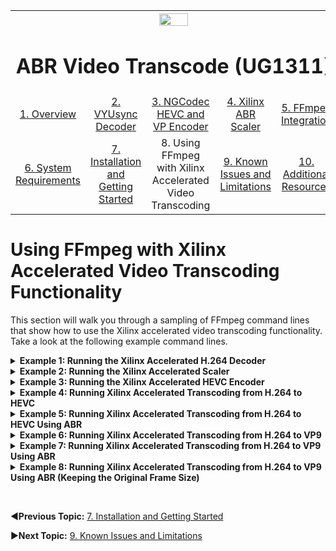 
<table style="width:100%">
  <tr>
    <th width="100%" colspan="6"><img src="https://www.xilinx.com/content/dam/xilinx/imgs/press/media-kits/corporate/xilinx-logo.png" width="30%"/><h1>ABR Video Transcode (UG1311)</h2>
</th>
  </tr>
  <tr>
    <td align="center"><a href="README.md">1. Overview</a></td>
    <td align="center"><a href="vyusync-decoder.md">2. VYUsync Decoder</a></td>
    <td align="center"><a href="ngcodec-hevc-vp9-encoder.md">3. NGCodec HEVC and VP Encoder</a></td>
    <td align="center"><a href="xilinx-abr-scaler.md">4. Xilinx ABR Scaler</a></td>
    <td align="center"><a href="ffmpeg-integration.md">5. FFmpeg Integration</a></td>
    </tr>
    <tr>
    <td align="center"><a href="system-requirements.md">6. System Requirements</a></td>
    <td align="center"><a href="installation-and-getting-started.md">7. Installation and Getting Started</a></td>
    <td align="center">8. Using FFmpeg with Xilinx Accelerated Video Transcoding</td>
    <td align="center"><a href="known-issues-limitations.md">9. Known Issues and Limitations</a></td>
    <td align="center"><a href="additional-resources.md">10. Additional Resources</td>
  </tr>
</table>

# Using FFmpeg with Xilinx Accelerated Video Transcoding Functionality


This section will walk you through a sampling of FFmpeg command lines that show how to use the Xilinx accelerated video transcoding functionality. Take a look at the following example command lines.  

<details>
<summary><b>Example 1: Running the Xilinx Accelerated H.264 Decoder</b></summary>

## Example 1: Running the Xilinx Accelerated H.264 Decoder

Make sure to configure the device for either VP9 or HEVC encoding. In this case, configure the device for HEVC transcode acceleration with the following command:

`xcdrctl -p HEVC -b U200`

The `xcdrctl` command is a simple Python application, located under `/opt/xilinx/xcdr/bin`. Executing this application writes the configuration file for the HEVC transcoding accelerators in `/var/tmp/xmacfg.yaml`, and subsequently downloads the xclbin to the device.

With the device programmed, you can now decode an elementary H.264 bitstream using the Xilinx accelerated decoder as follows:

`ffmpeg -y -c:v VYUH264 -i input.h264 -vsync 0 output.yuv`

`-c:v VYUH264` preceding the input file indicates that you are using the H.264 Xilinx accelerated decoder to decode the H.264 encoded elementary bitstream. The resulting decoded frames are written as raw video to the output file.

>**:pushpin: NOTE** You can find sample FFmpeg commands in `/opt/xilinx/xcdr/scripts/`.

</details>

<details>
<summary><b>Example 2: Running the Xilinx Accelerated Scaler</b></summary>

## Example 2: Running the Xilinx Accelerated Scaler

The following command line shows how to scale the 1920x1080 uncompressed input frames to 1280x720:

 ```bash
ffmpeg -f rawvideo -pix_fmt yuv420p -s:v 1920x1080 -i input.yuv \
-filter_complex "scale_xma=1: out_1_width=1280:out_1_height=720:[a]" \
-map '[a]' -frames 2000 -f rawvideo -pix_fmt yuv420p -y out.yuv
```

In this evaluation package, the scaler can generate up to four scaled renditions of a single input at a time. This is shown in the command line below:

 ```bash
ffmpeg -f rawvideo -pix_fmt yuv420p -s:v 1920x1080 -i input.yuv  \
-filter_complex "scale_xma=4: \
out_1_width=1280:out_1_height=720: \
out_2_width=848:out_2_height=480: \
out_3_width=640:out_3_height=360: \
out_4_width=424:out_4_height=240[a][b][c][d]" \
-map '[a]' -f rawvideo -pix_fmt yuv420p -y out1.yuv \
-map '[b]' -f rawvideo -pix_fmt yuv420p -y out2.yuv \
-map '[c]' -f rawvideo -pix_fmt yuv420p -y out3.yuv \
-map '[d]' -f rawvideo -pix_fmt yuv420p -y out4.yuv
```

In the above command line, `-filter_complex "scale_xma...[a][b][c][d]"` scales the input frames to an image pyramid of 1280x720, 848x480, 640x360, and 424x240 using the Xilinx ABR scaler. Each of the scaled outputs `[a][b][c][d]` can then, using the `-map '[a]'` command, be referred to individually and written to four output files. `-f rawvideo -pix_fmt yuv420p` indicates that the input frames are raw video, formatted as `yuv420p`, which is a planar YUV 4:2:0 video format. `-s:v 1920x1080` indicates that the resolution of the uncompressed input frames is 1920x1080.
</details>

<details>
<summary><b>Example 3: Running the Xilinx Accelerated HEVC Encoder</b></summary>

## Example 3: Running the Xilinx Accelerated HEVC Encoder

Using the command line below, you can run the Xilinx accelerated HEVC encoder to encode the 1280x720 scaled rendition into an HEVC elementary bitstream.

`ffmpeg -i input.yuv -frames 240 -c:v NGC265 -y out.hevc`

`-c:v NGC265` preceding the output file indicates that you are encoding the raw video using the NGCodec HEVC Xilinx accelerated encoder to an HEVC elementary bitstream file. The standard method for getting the supported options and information about an encoder from FFmpeg is to issue the following command:

`ffmpeg –h encoder=NGC265`

To find the list of available encoders, issue the command:

`ffmpeg --codecs`

In the case of the Xilinx accelerated HEVC encoder, the results are as follows:

```console
Encoder NGC265 [NGCodec H.265 / HEVC]:
    General capabilities: delay threads
    Threading capabilities: auto
    Supported pixel formats: yuv420p
ngc265 AVOptions:
  -aq-mode           <int>        AQ method (from 0 to 1) (default 1)
  -rc-lookahead      <int>        Number of frames to look ahead for frametype and ratecontrol (from 8 to 64) (default 30)
  -idr-period        <int>        IDR Period (from 0 to INT_MAX) (default 0)
  -aq-temp-gain      <int>        Temporal AQ strength. Reduces blocking and blurring in flat and textured areas. (from 50 to 200) (default 100)
  -aq-spat-gain      <int>        Spatial AQ strength. Reduces blocking and blurring in flat and textured areas. (from 50 to 200) (default 100)
  -minQP             <int>        MIN QP for capped VBR (from -12 to 51) (default -12)
```

An overview of all the relevant parameters that control the picture quality of the encoder (including FFmpeg standard controls such as `-b`, and `-g`) is shown in the table below.

| Parameter Name | FFmpeg Command Option | Mininum to Maximum Value Range | Suggested Value |
| :------------------------ |:-------------| :-------| :-------|
| Fixed QP	| -q	| 0-51	| >=15 |
| Min QP        | -minQP | -12-51 | -12 | |
| Bit rate	| -b	| 100K-35M	| Depends on resolution|
| I-Period Interval	| -g	| 0-32767	| 0 |
| AQ Mode	| -aq-mode	| 0-1	| 1|
| Temporal AQ Gain	| -aq-temp-gain | 50-200	| 100|
| Spatial AQ Gain	| -aq-spat-gain	| 50-200	| 100|
| Lookahead Distance	| -rc-lookahead	| 8-30| 	30|
| IDR Period	| -idr-period| 	0-32767| 	0|
</details>

<details>
<summary><b>Example 4: Running Xilinx Accelerated Transcoding from H.264 to HEVC</b></summary>

## Example 4: Running Xilinx Accelerated Transcoding from H.264 to HEVC

As well as running all three accelerators in isolation, you can also put them together in a transcoding pipeline. To transcode a single H.264 encoded elementary bitstream file into an HEVC encoded bitstream file, use the following command line:

`ffmpeg -c:v VYUH264 -r 60 -i input.h264 -frames 100 -c:v NGC265 -g 60 -idr-period 60 -b:v 5000k -r 60 -y output.hevc`

`-c:v VYUH264` preceding the input file indicates that you are using the VYUSync H.264 Xilinx accelerated decoder to decode the H.264 encoded elementary bitstream. `-c:v NGC265` preceding the output file indicates that you are encoding the decoded bitstream using the NGCodec HEVC Xilinx accelerated encoder to an HEVC elementary bitstream file. You are using a bit rate target of 5,000 Kbps (or 5 Mbps) as indicated by `-b:v 5000k`. The IDR period is set to 60 frames with `-idr-period 60`, and the GOP length is set to 60 frames with `-g 60`.
</details>

<details>
<summary><b>Example 5: Running Xilinx Accelerated Transcoding from H.264 to HEVC Using ABR</b></summary>

## Example 5: Running Xilinx Accelerated Transcoding from H.264 to HEVC Using ABR

The following command shows how to transcode a 1920x1080 H.264 encoded elementary bitstream file into four lower resolution HEVC encoded bitstream files.

 ```bash
ffmpeg -c:v VYUH264 -i input.h264 \
-filter_complex "scale_xma=4: \
out_1_width=1280:out_1_height=720: \
out_2_width=848:out_2_height=480: \
out_3_width=640:out_3_height=360: \
out_4_width=424:out_4_height=240[a][b][c][d]" \
-map '[a]' -frames 2000 -c:v NGC265 -g 60 -idr-period 60 -b:v 3000k -r 60 -y out1.hevc \
-map '[b]' -frames 2000 -c:v NGC265 -g 60 -idr-period 60 -b:v 2000k -r 60 -y out2.hevc \
-map '[c]' -frames 2000 -c:v NGC265 -g 60 -idr-period 60 -b:v 1000k -r 60 -y out3.hevc \
-map '[d]' -frames 2000 -c:v NGC265 -g 60 -idr-period 60 -b:v 800k -r 60 -y out4.hevc
```

In the above command line, `-filter_complex "scale_xma...[a][b][c][d]"` is used to scale the decoded frame scales to an image pyramid of 1280x720, 848x480, 640x360, and 424x240 using the Xilinx ABR scaler. Each of the scaled outputs `[a][b][c][d]` can then be referred to individually using the `-map '[a]` command. Each of the outputs is encoded with its own parameters such as bit rate and GOP length to an HEVC elementary bitstream file.
</details>

<details>
<summary><b>Example 6: Running Xilinx Accelerated Transcoding from H.264 to VP9</b></summary>

## Example 6: Running Xilinx Accelerated Transcoding from H.264 to VP9

Now that you are switching from HEVC to VP9 encoding, configure the device for VP9 transcoding with the following command.

`xcdrctl -p VP9 -b U200`

This puts the configuration file for the VP9 transcoding accelerator in the appropriate location, and subsequently downloads and programs the xclbin to the device. If the device is not configured correctly, expect to see the following error:

```console
ERROR: Unable to allocate NGCVP9 encoder session
Error initializing output stream -- Error while opening encoder for output stream - maybe incorrect parameters such as bit_rate, rate, width or height
2018-08-31 13:30:14.729 ERROR    xmares No available kernels of type 'scaler' from vendor NGCodec
2018-08-31 13:30:14.729 ERROR    xmaencoder Failed to allocate free encoder kernel. Return code -3 Conversion failed!
```

With the device correctly configured, you can now transcode a single H.264 encoded elementary bitstream file into a VP9 encoded bitstream file using the following command line:

`ffmpeg -c:v VYUH264 -r 60 -i input.h264 -frames 100 -f rawvideo -c:v NGCVP9 -g 60 -idr-period 60 -b:v 5000k -r 60 -y output.vp9`

The above command line is identical to the command line used for HEVC transcoding, with the exception of indicating through `-c:v NGCVP9` that the NGCodec VP9 encoder is used for encoding the decoded frames.

The supported options for the Xilinx accelerated VP9 encoder can be queried with the following command:

`ffmpeg –h encoder=NGCVP9`

This shows the following results:

```console
Encoder NGCVP9 [NGCodec vp9 ]:
    General capabilities: delay threads
    Threading capabilities: auto
    Supported pixel formats: yuv420p
ngcvp9 AVOptions:
  -aq-mode           <int>        AQ method (from 0 to 1) (default 1)
  -rc-lookahead      <int>        Number of frames to look ahead for frametype and ratecontrol (from 8 to 64) (default 30)
  -idr-period        <int>        IDR Period (from 0 to INT_MAX) (default 0)
  -aq-temp-gain      <int>        Temporal AQ strength. Reduces blocking and blurring in flat and textured areas. (from 50 to 200) (default 100)
  -aq-spat-gain      <int>        Spatial AQ strength. Reduces blocking and blurring in flat and textured areas. (from 50 to 200) (default 100)
  -minQP             <int>        MIN QP for capped VBR (from -12 to 51) (default -12)
```
</details>

<details>
<summary><b>Example 7: Running Xilinx Accelerated Transcoding from H.264 to VP9 Using ABR</summary></b>

## Example 7: Running Xilinx Accelerated Transcoding from H.264 to VP9 Using ABR

The following command shows how to transcode a 1920x1080 H.264 encoded elementary bitstream file into four lower resolution VP9 encoded bitstream files.

 ```bash
ffmpeg -c:v VYUH264 -i input.h264 \
-filter_complex "scale_xma=4: \
out_1_width=1280:out_1_height=720: \
out_2_width=848:out_2_height=480: \
out_3_width=640:out_3_height=360: \
out_4_width=424:out_4_height=240[a][b][c][d]" \
-map '[a]' -frames 2000 -f rawvideo -c:v NGCVP9 -g 60 -idr-period 60 -b:v 3000k -r 60 -y out1.vp9 \
-map '[b]' -frames 2000 -f rawvideo -c:v NGCVP9 -g 60 -idr-period 60 -b:v 2000k -r 60 -y out2.vp9 \
-map '[c]' -frames 2000 -f rawvideo -c:v NGCVP9 -g 60 -idr-period 60 -b:v 1000k -r 60 -y out3.vp9 \
-map '[d]' -frames 2000 -f rawvideo -c:v NGCVP9 -g 60 -idr-period 60 -b:v 800k -r 60 -y out4.vp9
```

This command is again almost identical to the HEVC ABR transcoding command line. Again, `-filter_complex "scale_xma...[a][b][c][d]"` is used to scale the decoded frames to an image pyramid of 1280x720, 848x480, 640x360, and 424x240 using the Xilinx ABR scaler. Each of the scaled outputs `[a][b][c][d]` can then be referred to individually using the `-map '[a]` command. Each of the outputs is encoded with its own parameters (such as bit rate, GOP length, and so on) to a VP9 elementary bitstream file.
</details>

<details>
<summary><b>Example 8: Running Xilinx Accelerated Transcoding from H.264 to VP9 Using ABR (Keeping the Original Frame Size)</summary></b>

## Example 8: Running Xilinx Accelerated Transcoding from H.264 to VP9 Using ABR (Keeping the Original Frame Size)

The following command shows how to transcode a 1920x1080 H.264 encoded elementary bitstream file into four lower resolution VP9 encoded bitstream files while also transcoding the 1920x1080 source into a VP9 encoded bitstream.

 ```bash
ffmpeg -c:v VYUH264 -i input.h264 \
-filter_complex "split=2[a][temp]; \
[temp] scale_xma=4: \
out_1_width=1280:out_1_height=720: \
out_2_width=848:out_2_height=480: \
out_3_width=640:out_3_height=360: \
out_4_width=424:out_4_height=240[b][c][d][e]" \
-map '[a]' -frames 2000 -f rawvideo -c:v NGCVP9 -g 60 -idr-period 60 -b:v 5000k -r 30 -y out1.vp9 \
-map '[b]' -frames 2000 -f rawvideo -c:v NGCVP9 -g 60 -idr-period 60 -b:v 3000k -r 30 -y out2.vp9 \
-map '[c]' -frames 2000 -f rawvideo -c:v NGCVP9 -g 60 -idr-period 60 -b:v 2000k -r 30 -y out3.vp9 \
-map '[d]' -frames 2000 -f rawvideo -c:v NGCVP9 -g 60 -idr-period 60 -b:v 1000k -r 30 -y out4.vp9 \
-map '[e]' -frames 2000 -f rawvideo -c:v NGCVP9 -g 60 -idr-period 60 -b:v 800k -r 30 -y out5.vp9
```

This command is almost identical to the VP9 ABR transcoding command line. You are using `-filter_complex "split[a][temp]"` to split the uncompressed frames into two identical 1920x1080 streams. One the streams goes to to `scale_xma` to be scaled to the image pyramid of 1280x720, 848x480, 640x360, and 424x240 using the Xilinx ABR scaler. Each of the scaled outputs `[b][c][d][e]` and the remaining split output `[a]` can then, using the `-map '[a]'` command, be referred to individually. Each of the outputs is encoded with its own parameters (such as bit rate, GOP length, and so on) to a VP9 elementary bitstream file. This will only work for frame rates up to 30 fps, otherwise the sum of resolutions to encode exceeds the equivalent of 1080p60 which is the maximum supported by the encoder. </details>

 <br>


 :arrow_backward:**Previous Topic:**  [7. Installation and Getting Started](installation-and-getting-started.md)

 :arrow_forward:**Next Topic:**  [9. Known Issues and Limitations](known-issues-limitations.md)
